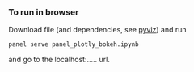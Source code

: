 ### To run in browser
Download file (and dependencies, see [pyviz](https://pyviz.org/installation.html)) and run
```
panel serve panel_plotly_bokeh.ipynb
```
and go to the localhost:..... url.
